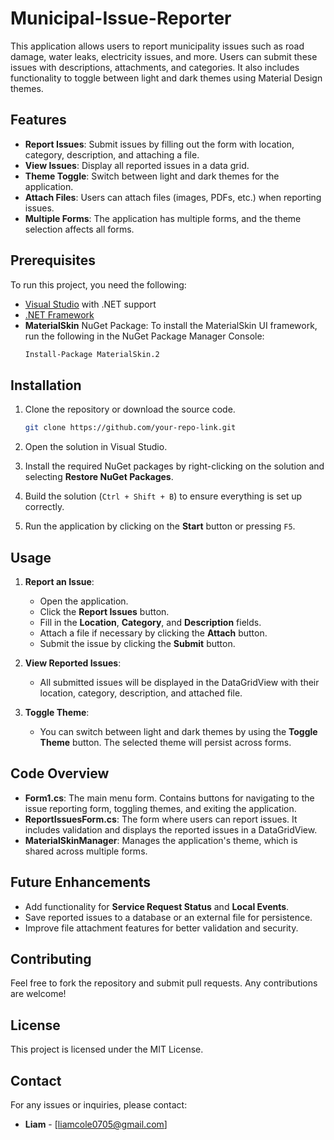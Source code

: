 # Municipal-Issue-Reporter

This application allows users to report municipality issues such as road damage, water leaks, electricity issues, and more. Users can submit these issues with descriptions, attachments, and categories. It also includes functionality to toggle between light and dark themes using Material Design themes.

## Features

- **Report Issues**: Submit issues by filling out the form with location, category, description, and attaching a file.
- **View Issues**: Display all reported issues in a data grid.
- **Theme Toggle**: Switch between light and dark themes for the application.
- **Attach Files**: Users can attach files (images, PDFs, etc.) when reporting issues.
- **Multiple Forms**: The application has multiple forms, and the theme selection affects all forms.

## Prerequisites

To run this project, you need the following:

- [Visual Studio](https://visualstudio.microsoft.com/) with .NET support
- [.NET Framework](https://dotnet.microsoft.com/download)
- **MaterialSkin** NuGet Package: To install the MaterialSkin UI framework, run the following in the NuGet Package Manager Console:
  ```bash
  Install-Package MaterialSkin.2
  ```

## Installation

1. Clone the repository or download the source code.
   
   ```bash
   git clone https://github.com/your-repo-link.git
   ```

2. Open the solution in Visual Studio.
3. Install the required NuGet packages by right-clicking on the solution and selecting **Restore NuGet Packages**.
4. Build the solution (`Ctrl + Shift + B`) to ensure everything is set up correctly.
5. Run the application by clicking on the **Start** button or pressing `F5`.

## Usage

1. **Report an Issue**:
   - Open the application.
   - Click the **Report Issues** button.
   - Fill in the **Location**, **Category**, and **Description** fields.
   - Attach a file if necessary by clicking the **Attach** button.
   - Submit the issue by clicking the **Submit** button.

2. **View Reported Issues**:
   - All submitted issues will be displayed in the DataGridView with their location, category, description, and attached file.

3. **Toggle Theme**:
   - You can switch between light and dark themes by using the **Toggle Theme** button. The selected theme will persist across forms.


## Code Overview

- **Form1.cs**: The main menu form. Contains buttons for navigating to the issue reporting form, toggling themes, and exiting the application.
- **ReportIssuesForm.cs**: The form where users can report issues. It includes validation and displays the reported issues in a DataGridView.
- **MaterialSkinManager**: Manages the application's theme, which is shared across multiple forms.

## Future Enhancements

- Add functionality for **Service Request Status** and **Local Events**.
- Save reported issues to a database or an external file for persistence.
- Improve file attachment features for better validation and security.

## Contributing

Feel free to fork the repository and submit pull requests. Any contributions are welcome!

## License

This project is licensed under the MIT License.

## Contact

For any issues or inquiries, please contact:

- **Liam** - [liamcole0705@gmail.com]

